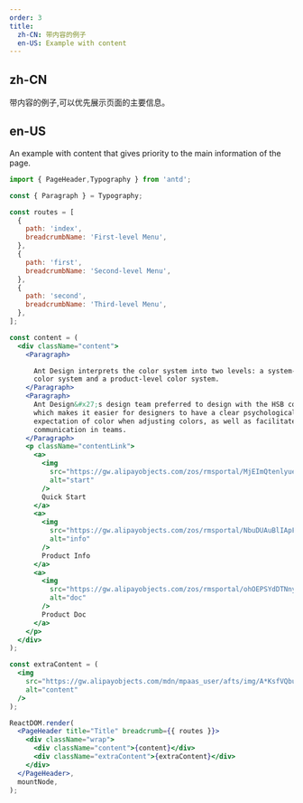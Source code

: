 ```yaml
---
order: 3
title:
  zh-CN: 带内容的例子
  en-US: Example with content
---
```


## zh-CN

带内容的例子,可以优先展示页面的主要信息。

## en-US

An example with content that gives priority to the main information of the page.

```jsx
import { PageHeader,Typography } from 'antd';

const { Paragraph } = Typography;

const routes = [
  {
    path: 'index',
    breadcrumbName: 'First-level Menu',
  },
  {
    path: 'first',
    breadcrumbName: 'Second-level Menu',
  },
  {
    path: 'second',
    breadcrumbName: 'Third-level Menu',
  },
];

const content = (
  <div className="content">
    <Paragraph>

      Ant Design interprets the color system into two levels: a system-level
      color system and a product-level color system.
    </Paragraph>
    <Paragraph>
      Ant Design&#x27;s design team preferred to design with the HSB color model,
      which makes it easier for designers to have a clear psychological
      expectation of color when adjusting colors, as well as facilitate
      communication in teams.
    </Paragraph>
    <p className="contentLink">
      <a>
        <img
          src="https://gw.alipayobjects.com/zos/rmsportal/MjEImQtenlyueSmVEfUD.svg"
          alt="start"
        />
        Quick Start
      </a>
      <a>
        <img
          src="https://gw.alipayobjects.com/zos/rmsportal/NbuDUAuBlIApFuDvWiND.svg"
          alt="info"
        />
        Product Info
      </a>
      <a>
        <img
          src="https://gw.alipayobjects.com/zos/rmsportal/ohOEPSYdDTNnyMbGuyLb.svg"
          alt="doc"
        />
        Product Doc
      </a>
    </p>
  </div>
);

const extraContent = (
  <img
    src="https://gw.alipayobjects.com/mdn/mpaas_user/afts/img/A*KsfVQbuLRlYAAAAAAAAAAABjAQAAAQ/original"
    alt="content"
  />
);

ReactDOM.render(
  <PageHeader title="Title" breadcrumb={{ routes }}>
    <div className="wrap">
      <div className="content">{content}</div>
      <div className="extraContent">{extraContent}</div>
    </div>
  </PageHeader>,
  mountNode,
);
```

<style>
#components-page-header-demo-content .wrap {
  display: flex;
}
#components-page-header-demo-content .content {
  flex: 1;
}
#components-page-header-demo-content .extraContent {
  min-width: 240px;
  text-align: right;
}
#components-page-header-demo-content .contentLink {
  padding-top: 16px;
}
#components-page-header-demo-content .contentLink a {
  display: inline-block;
  vertical-align: text-top;
  margin-right: 32px;
}
#components-page-header-demo-content .contentLink a img {
  margin-right: 8px;
}
</style>
